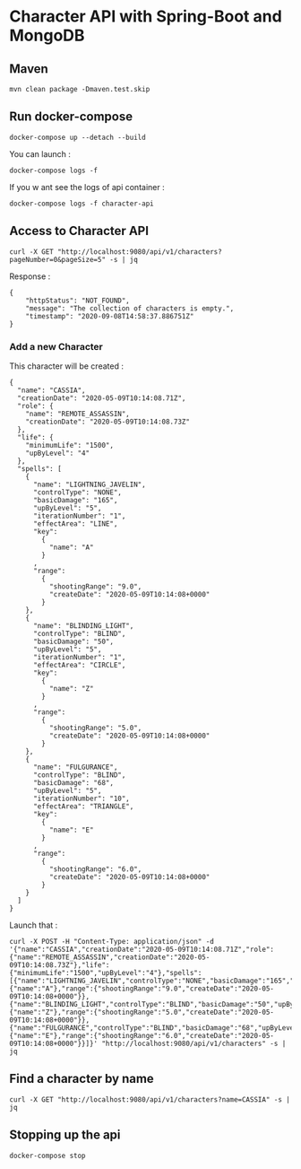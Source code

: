 # Character API with Spring-Boot and MongoDB

## Maven

	mvn clean package -Dmaven.test.skip

## Run docker-compose

	docker-compose up --detach --build
	
You can launch :
	
	docker-compose logs -f
	
If you w	ant see the logs of api container :

	docker-compose logs -f character-api
	
## Access to Character API

	curl -X GET "http://localhost:9080/api/v1/characters?pageNumber=0&pageSize=5" -s | jq
	
Response :

	{
		"httpStatus": "NOT_FOUND",
		"message": "The collection of characters is empty.",
		"timestamp": "2020-09-08T14:58:37.886751Z"
	}
	
### Add a new Character
	
This character will be created :

	{
	  "name": "CASSIA",
	  "creationDate": "2020-05-09T10:14:08.71Z",
	  "role": {
	    "name": "REMOTE_ASSASSIN",
	    "creationDate": "2020-05-09T10:14:08.73Z"
	  },
	  "life": {
	    "minimumLife": "1500",
	    "upByLevel": "4"
	  },
	  "spells": [
	    {
	      "name": "LIGHTNING_JAVELIN",
	      "controlType": "NONE",
	      "basicDamage": "165",
	      "upByLevel": "5",
	      "iterationNumber": "1",
	      "effectArea": "LINE",
	      "key":
	        {
	          "name": "A"
	        }
	      ,
	      "range": 
	        {
	          "shootingRange": "9.0",
	          "createDate": "2020-05-09T10:14:08+0000"
	        }
	    },
	    {
	      "name": "BLINDING_LIGHT",
	      "controlType": "BLIND",
	      "basicDamage": "50",
	      "upByLevel": "5",
	      "iterationNumber": "1",
	      "effectArea": "CIRCLE",
	      "key":
	        {
	          "name": "Z"
	        }
	      ,
	      "range":
	        {
	          "shootingRange": "5.0",
	          "createDate": "2020-05-09T10:14:08+0000"
	        }
	    },
	    {
	      "name": "FULGURANCE",
	      "controlType": "BLIND",
	      "basicDamage": "68",
	      "upByLevel": "5",
	      "iterationNumber": "10",
	      "effectArea": "TRIANGLE",
	      "key":
	        {
	          "name": "E"
	        }
	      ,
	      "range":
	        {
	          "shootingRange": "6.0",
	          "createDate": "2020-05-09T10:14:08+0000"
	        }
	    }
	  ]
	}
	
Launch that :

	curl -X POST -H "Content-Type: application/json" -d '{"name":"CASSIA","creationDate":"2020-05-09T10:14:08.71Z","role":{"name":"REMOTE_ASSASSIN","creationDate":"2020-05-09T10:14:08.73Z"},"life":{"minimumLife":"1500","upByLevel":"4"},"spells":[{"name":"LIGHTNING_JAVELIN","controlType":"NONE","basicDamage":"165","upByLevel":"5","iterationNumber":"1","effectArea":"LINE","key":{"name":"A"},"range":{"shootingRange":"9.0","createDate":"2020-05-09T10:14:08+0000"}},{"name":"BLINDING_LIGHT","controlType":"BLIND","basicDamage":"50","upByLevel":"5","iterationNumber":"1","effectArea":"CIRCLE","key":{"name":"Z"},"range":{"shootingRange":"5.0","createDate":"2020-05-09T10:14:08+0000"}},{"name":"FULGURANCE","controlType":"BLIND","basicDamage":"68","upByLevel":"5","iterationNumber":"10","effectArea":"TRIANGLE","key":{"name":"E"},"range":{"shootingRange":"6.0","createDate":"2020-05-09T10:14:08+0000"}}]}' "http://localhost:9080/api/v1/characters" -s | jq
	
## Find a character by name

	curl -X GET "http://localhost:9080/api/v1/characters?name=CASSIA" -s | jq

## Stopping up the api

	docker-compose stop
		
	